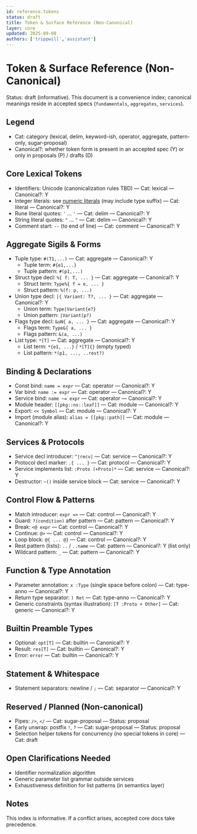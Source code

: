 ```yaml
---
id: reference.tokens
status: draft
title: Token & Surface Reference (Non-Canonical)
layer: core
updated: 2025-09-08
authors: ['trippwill','assistant']
---
```


# Token & Surface Reference (Non-Canonical)

Status: draft (informative). This document is a convenience index; canonical meanings reside in accepted specs (`fundamentals`, `aggregates`, `services`).

## Legend
- Cat: category (lexical, delim, keyword-ish, operator, aggregate, pattern-only, sugar-proposal)
- Canonical?: whether token form is present in an accepted spec (Y) or only in proposals (P) / drafts (D)

## Core Lexical Tokens
- Identifiers: Unicode (canonicalization rules TBD) — Cat: lexical — Canonical?: Y
- Integer literals: see [numeric literals](./core/syntax/numeric_literals.md) (may include type suffix) — Cat: literal — Canonical?: Y
- Rune literal quotes: `'` ... `'` — Cat: delim — Canonical?: Y
- String literal quotes: `"` ... `"` — Cat: delim — Canonical?: Y
- Comment start: `--` (to end of line) — Cat: comment — Canonical?: Y

## Aggregate Sigils & Forms
- Tuple type: `#(T1,...)` — Cat: aggregate — Canonical?: Y
  - Tuple term: `#{e1,...}`
  - Tuple pattern: `#(p1,...)`
- Struct type decl: `%{ f: T, ... }` — Cat: aggregate — Canonical?: Y
  - Struct term: `Type%{ f = e, ... }`
  - Struct pattern: `%(f: p, ...)`
- Union type decl: `|{ Variant: T?, ... }` — Cat: aggregate — Canonical?: Y
  - Union term: `Type|Variant{e?}`
  - Union pattern: `|Variant(p?)`
- Flags type decl: `&uN{ a, ... }` — Cat: aggregate — Canonical?: Y
  - Flags term: `Type&{ a, ... }`
  - Flags pattern: `&(a, ...)`
- List type: `*[T]` — Cat: aggregate — Canonical?: Y
  - List term: `*{e1, ...}` / `*[T]{}` (empty typed)
  - List pattern: `*(p1, ..., ..rest?)`

## Binding & Declarations
- Const bind: `name = expr` — Cat: operator — Canonical?: Y
- Var bind: `name := expr` — Cat: operator — Canonical?: Y
- Service bind: `name ~= expr` — Cat: operator — Canonical?: Y
- Module header: `[[pkg::ns::leaf]]` — Cat: module — Canonical?: Y
- Export: `<< Symbol` — Cat: module — Canonical?: Y
- Import (module alias): `alias = [[pkg::path]]` — Cat: module — Canonical?: Y

## Services & Protocols
- Service decl introducer: `^|recv|` — Cat: service — Canonical?: Y
- Protocol decl marker: `.{ ... }` — Cat: protocol — Canonical?: Y
- Service implements list: `:Proto (+Proto)*` — Cat: service — Canonical?: Y
- Destructor: `~()` inside service block — Cat: service — Canonical?: Y

## Control Flow & Patterns
- Match introducer: `expr =>` — Cat: control — Canonical?: Y
- Guard: `?(condition)` after pattern — Cat: pattern — Canonical?: Y
- Break: `<@ expr` — Cat: control — Canonical?: Y
- Continue: `@>` — Cat: control — Canonical?: Y
- Loop block: `@{ ... @}` — Cat: control — Canonical?: Y
- Rest pattern (lists): `..` / `..name` — Cat: pattern — Canonical?: Y (list only)
- Wildcard pattern: `_` — Cat: pattern — Canonical?: Y

## Function & Type Annotation
- Parameter annotation: `x :Type` (single space before colon) — Cat: type-anno — Canonical?: Y
- Return type separator: `) Ret` — Cat: type-anno — Canonical?: Y
- Generic constraints (syntax illustration): `[T :Proto + Other]` — Cat: generic — Canonical?: Y

## Builtin Preamble Types
- Optional: `opt[T]` — Cat: builtin — Canonical?: Y
- Result: `res[T]` — Cat: builtin — Canonical?: Y
- Error: `error` — Cat: builtin — Canonical?: Y

## Statement & Whitespace
- Statement separators: newline / `;` — Cat: separator — Canonical?: Y

## Reserved / Planned (Non-canonical)
- Pipes: `/>`, `</` — Cat: sugar-proposal — Status: proposal
- Early unwrap: postfix `!`, `?` — Cat: sugar-proposal — Status: proposal
- Selection helper tokens for concurrency (no special tokens in core) — Cat: draft

## Open Clarifications Needed
- Identifier normalization algorithm
- Generic parameter list grammar outside services
- Exhaustiveness definition for list patterns (in semantics layer)

## Notes
This index is informative. If a conflict arises, accepted core docs take precedence.
